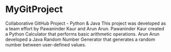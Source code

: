 # MyGitProject
Collaborative GitHub Project - Python &amp; Java This project was developed as a team effort by Pawaninder Kaur and Arun Arun. 
Pawaninder Kaur created a Python Calculator that performs basic arithmetic operations.
Arun Arun developed a Java Random Number Generator that generates a random number between user-defined values.

